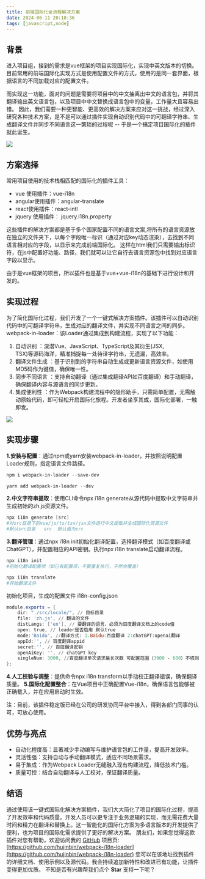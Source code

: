 ```yaml
---
title: 前端国际化全流程解决方案
date: 2024-06-11 20:18:36
tags: [javascript,node]
---
```


## 背景

进入项目组，接到的需求是vue框架的项目实现国际化，实现中英文版本的切换。
目前常用的前端国际化实现方式是使用配置文件的方式，使用的是同一套界面，根据语言的不同加载对应的配置文件。

而实现这一功能，面对的问题是需要将项目中的中文抽离出中文的语言包，并将其翻译输出英文语言包，以及项目中中文替换成语言包中的变量，工作量大且容易出错。
因此，我们需要一种更智能、更高效的解决方案来应对这一挑战，经过深入研究各种技术方案，是不是可以通过插件实现自动识别代码中的可翻译字符串、生成翻译文件并同步不同语言这一繁琐的过程呢 -- 于是一个搞定项目国际化的插件就此诞生。

![](http://cdn.leheavengame.com/jue/images/3a8c4480-3076-11ef-a12d-6b51b2027fe9.jpg)

<!--more-->

## 方案选择

常用项目使用的技术栈相匹配的国际化的插件工具：

 - vue 使用插件：vue-i18n 
 - angular使用插件：angular-translate 
 - react使用插件：react-intl
 - jquery 使用插件： jquery.i18n.property

这些插件的解决方案都是基于多个国家配置不同的语言文案,将所有的语言资源放在独立的文件夹下，以每个字段唯一标识（通过对应key动态渲染），去找到不同语言相对应的字段，以显示来完成前端国际化。 这样在html我们只需要输出标识符，在js中配置好功能、路径，我们就可以让它自行去语言资源包中找到对应语言字段以显示。

由于是vue框架的项目，所以插件也是基于vue+vue-i18n的基础下进行设计和开发的。

## 实现过程

为了简化国际化过程，我们开发了一个一键式解决方案插件。该插件可以自动识别代码中的可翻译字符串，生成对应的翻译文件，并实现不同语言之间的同步。webpack-in-loader：该Loader通过集成到构建流程，实现了以下功能：

 1. 自动识别 ：深潜Vue、JavaScript、TypeScript及其衍生(JSX,   
    TSX)等源码海洋，精准捕捉每一处待译字符串，无遗漏，高效率。 
 2. 翻译文件生成 ：基于识别到的字符串自动生成或更新语言资源文件，如使用MD5码作为键值，确保唯一性。 
 3. 同步不同语言 ：支持自动翻译（通过集成翻译API如百度翻译）和手动翻译，确保翻译内容与源语言的同步更新。 
 4. 集成便利性 ：作为Webpack构建流程中的隐形助手，只需简单配置，无需触动原始代码，即可轻松开启国际化旅程。开发者坐享其成，国际化部署，一触即发。

![](http://cdn.leheavengame.com/jue/images/91093a70-3076-11ef-a12d-6b51b2027fe9.jpg)

## 实现步骤

**1.安装与配置**：通过npm或yarn安装webpack-in-loader，并按照说明配置Loader规则，指定语言文件路径。

```powershell
npm i webpack-in-loader --save-dev

yarn add webpack-in-loader --dev
```


**2.中文字符串提取**：使用CLI命令npx i18n generate从源代码中提取中文字符串并生成初始的zh.js资源文件。

```powershell
npx i18n generate [src]
#对src目录下的vue/js/ts/tsx/jsx文件进行中文提取并生成国际化资源文件
#默认src目录   src  默认值为src
```


**3.翻译管理**：通过npx i18n init初始化翻译配置，选择翻译模式（如百度翻译或ChatGPT），并配置相应的API密钥。执行npx i18n translate启动翻译流程。

```powershell
npx i18n init 
#初始化翻译配置项（如已有配置项，不要重复执行，不然会覆盖）

npx i18n translate
#开始翻译文件
```


初始化项目，生成的配置文件 i18n-config.json

```powershell
module.exports = {
    dir: "./src/locale/", // 目标目录
    file: 'zh.js', // 翻译的文件
    distLangs: ['en'], // 要翻译的语言，必须为百度翻译文档上的code值
    open: true, // leader是否启用 默认true
    mode:'Baidu', //翻译方式: 1.Baidu:百度翻译 2:chatGPT:openai翻译
    appId:'', // 百度翻译appid
    secret:'', // 百度翻译密钥
    openAiKey: '', // chatGPT key
    singleNum: 3000, //百度翻译单次请求最长次数 可配置范围（3900 - 600）不填则为默认值 1500（百度账号不同等级最长次数不同）
};
```


**4.人工校验与调整**：提供命令npx i18n transform以手动校正翻译错误，确保翻译质量。
**5.国际化配置整合**：在Vue项目中正确配置Vue-i18n，确保语言包能够被正确载入，并在应用启动时生效。

注：目前，该插件稳定版已经在公司的研发协同平台中接入，得到各部门同事的认可，可放心使用。

## 优势与亮点

 - 自动化程度高：显著减少手动编写与维护语言包的工作量，提高开发效率。 
 - 灵活性强：支持自动与手动翻译模式，适应不同场景需求。
 - 易于集成：作为Webpack Loader无缝融入现有构建流程，降低技术门槛。 
 - 质量可控：结合自动翻译与人工校对，保证翻译质量。

## 结语

通过使用该一键式国际化解决方案插件，我们大大简化了项目的国际化过程，提高了开发效率和代码质量。开发人员可以更专注于业务逻辑的实现，而无需花费大量时间和精力在翻译和替换上。这一智能化的国际化方案为多语言版本的开发提供了便利，也为项目的国际化需求提供了更好的解决方案。
朋友们，如果您觉得这款插件对您有帮助，欢迎访问我的 [GitHub](https://github.com/hujinbin) 项目页:
[https://github.com/hujinbin/webpack-i18n-loader](https://github.com/hujinbin/webpack-i18n-loader)
您可以在该地址找到插件的详细文档、使用示例以及源代码。我会持续追加新特性和改进已有功能，让插件变得更加优质。 不知是否有兴趣帮我们点个 **Star** 支持一下呢？
